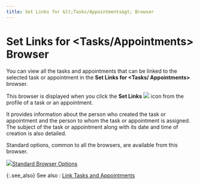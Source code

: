 ```yaml
---
title: Set Links for &lt;Tasks/Appointments&gt; Browser
---
```


# Set Links for <Tasks/Appointments> Browser


You can view all the tasks and appointments that can be linked to the  selected task or appointment in the **Set 
 Links for &lt;Tasks/ Appointments&gt;** browser.


This browser is displayed when you click the **Set 
 Links** ![]({{site.cm_baseurl}}/img/cm_set_links_icon.gif) icon from the profile of a task or an appointment.


It provides information about the person who created the task or appointment  and the person to whom the task or appointment is assigned. The subject  of the task or appointment along with its date and time of creation is  also detailed.


Standard options, common to all the browsers, are available from this  browser.


![]({{site.cm_baseurl}}/img/lens.gif)[Standard  Browser Options ]({{site.wwe_chm}}/everest-client/ui/browsers/standard_browser_options.html)


{:.see_also}
See also
: [Link  Tasks and Appointments]({{site.cm_baseurl}}/appointments/link-tasks-and-appointments/linking_tasks_and_appointments.html)
